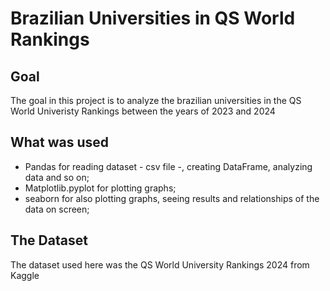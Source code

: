 # Brazilian Universities in QS World Rankings

## Goal
The goal in this project is to analyze the brazilian universities in the QS World Univeristy Rankings between the years of 2023 and 2024

## What was used
- Pandas for reading dataset - csv file -, creating DataFrame, analyzing data and so on;
- Matplotlib.pyplot for plotting graphs;
- seaborn for also plotting graphs, seeing results and relationships of the data on screen;

## The Dataset
The dataset used here was the QS World University Rankings 2024 from Kaggle
